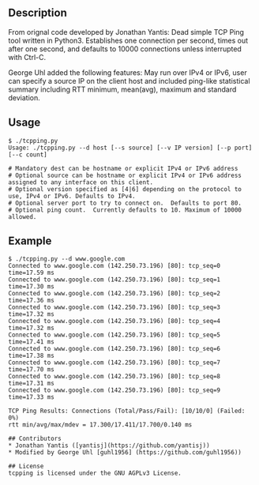 ## Description

From orignal code developed by Jonathan Yantis:
Dead simple TCP Ping tool written in Python3. Establishes one connection per
second, times out after one second, and defaults to 10000 connections unless
interrupted with Ctrl-C.

George Uhl added the following features:
May run over IPv4 or IPv6, user can specify a source IP on the client host
and included ping-like statistical summary including RTT minimum, mean(avg),
maximum and standard deviation.

## Usage

```
$ ./tcpping.py
Usage: ./tcpping.py --d host [--s source] [--v IP version] [--p port] [--c count]

# Mandatory dest can be hostname or explicit IPv4 or IPv6 address
# Optional source can be hostname or explicit IPv4 or IPv6 address assigned to any interface on this client.
# Optional version specified as [4|6] depending on the protocol to use, IPv4 or IPv6. Defaults to IPv4.
# Optional server port to try to connect on.  Defaults to port 80.
# Optional ping count.  Currently defaults to 10. Maximum of 10000 allowed.
```

## Example
```
$ ./tcpping.py --d www.google.com
Connected to www.google.com (142.250.73.196) [80]: tcp_seq=0 time=17.59 ms
Connected to www.google.com (142.250.73.196) [80]: tcp_seq=1 time=17.30 ms
Connected to www.google.com (142.250.73.196) [80]: tcp_seq=2 time=17.36 ms
Connected to www.google.com (142.250.73.196) [80]: tcp_seq=3 time=17.32 ms
Connected to www.google.com (142.250.73.196) [80]: tcp_seq=4 time=17.32 ms
Connected to www.google.com (142.250.73.196) [80]: tcp_seq=5 time=17.41 ms
Connected to www.google.com (142.250.73.196) [80]: tcp_seq=6 time=17.38 ms
Connected to www.google.com (142.250.73.196) [80]: tcp_seq=7 time=17.70 ms
Connected to www.google.com (142.250.73.196) [80]: tcp_seq=8 time=17.31 ms
Connected to www.google.com (142.250.73.196) [80]: tcp_seq=9 time=17.33 ms

TCP Ping Results: Connections (Total/Pass/Fail): [10/10/0] (Failed: 0%)
rtt min/avg/max/mdev = 17.300/17.411/17.700/0.140 ms

## Contributors
* Jonathan Yantis ([yantisj](https://github.com/yantisj))
* Modified by George Uhl [guhl1956] (https://github.com/guhl1956))

## License
tcpping is licensed under the GNU AGPLv3 License.
